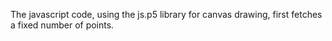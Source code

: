 The javascript code, using the js.p5 library for canvas drawing, first fetches a fixed number of points.